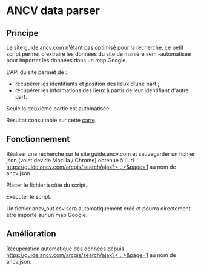 # ANCV data parser

## Principe

Le site guide.ancv.com n'étant pas optimisé pour la recherche, ce petit script permet d'extraire les données du site de manière semi-automatisée pour importer les données dans un map Google.

L'API du site permet de :
  * récupérer les identifiants et position des lieux d'une part ;
  * récupérer les informations des lieux à partir de leur identifiant d'autre part.

Seule la deuxième partie est automatisée.

Résultat consultable sur cette [carte](https://drive.google.com/open?id=1qgsPg5uSUMEzHDfm8JM4jRhSFHO0f7tf&usp=sharing).

## Fonctionnement

Réaliser une recherche sur le site guide.ancv.com et sauvegarder un fichier json (volet dev de Mozilla / Chrome) obtenue à l'url https://guide.ancv.com/arcgis/search/ajax?<...>&page=1 au nom de ancv.json.

Placer le fichier à côté du script.

Exécuter le script.

Un fichier ancv_out.csv sera automatiquement créé et pourra directement être importé sur un map Google.

## Amélioration

Récupération automatique des données depuis https://guide.ancv.com/arcgis/search/ajax?<...>&page=1 au nom de ancv.json.
